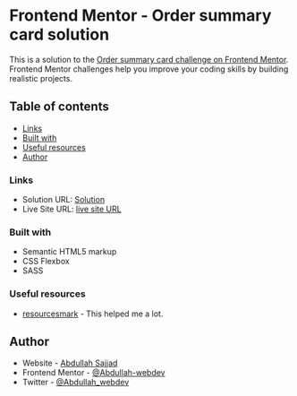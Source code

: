 # Frontend Mentor - Order summary card solution

This is a solution to the [Order summary card challenge on Frontend Mentor](https://www.frontendmentor.io/challenges/order-summary-component-QlPmajDUj). Frontend Mentor challenges help you improve your coding skills by building realistic projects. 

## Table of contents

  - [Links](#links)
  - [Built with](#built-with)
  - [Useful resources](#useful-resources)
  - [Author](#author)

### Links

- Solution URL: [Solution](https://www.frontendmentor.io/solutions/ordersummarycard-completed-using-sass-and-flexbox-kmg4MpybJ)
- Live Site URL: [live site URL](https://ordersummarycard.vercel.app/)
### Built with

- Semantic HTML5 markup
- CSS Flexbox
- SASS

### Useful resources

- [resourcesmark](https://www.resourcesmark.vercel.app) - This helped me a lot.



## Author

- Website - [Abdullah Sajjad](https://abdullahwebdev.netlify.app)
- Frontend Mentor - [@Abdullah-webdev](https://www.frontendmentor.io/profile/Abdullah-webdev)
- Twitter - [@Abdullah_webdev](https://twitter.com/Abdullah_webdev)